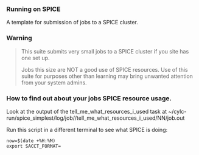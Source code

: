 ### Running on SPICE
A template for submission of jobs to a SPICE cluster.

### Warning
> This suite submits very small jobs to a SPICE cluster if you site has one
> set up.
>
> Jobs this size are NOT a good use of SPICE resources. Use of this suite
> for purposes other than learning may bring unwanted attention from your
> system admins.

### How to find out about your jobs SPICE resource usage.

Look at the output of the tell_me_what_resources_i_used task at
~/cylc-run/spice_simplest/log/job/<final cycle point>/tell_me_what_resources_i_used/NN/job.out

Run this script in a different terminal to see what SPICE is doing:
```
now=$(date +%H:%M)
export SACCT_FORMAT=
